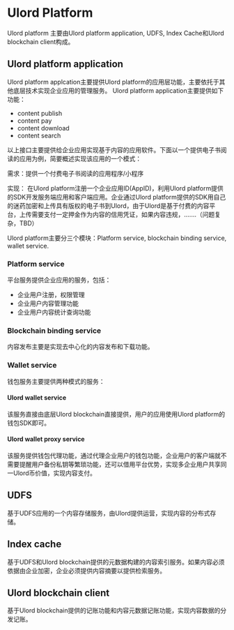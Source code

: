 # Ulord Platform
Ulord platform 主要由Ulord platform application, UDFS, Index Cache和Ulord blockchain client构成。

## Ulord platform application
Ulord platform applcation主要提供Ulord platform的应用层功能，主要依托于其他底层技术实现企业应用的管理服务。
Ulord platform application主要提供如下功能：
- content publish
- content pay
- content download
- content search

以上接口主要提供给企业应用实现基于内容的应用软件。下面以一个提供电子书阅读的应用为例，简要概述实现该应用的一个模式：

需求：提供一个付费电子书阅读的应用程序/小程序

实现：
在Ulord platform注册一个企业应用ID(AppID)，利用Ulord platform提供的SDK开发服务端应用和客户端应用。企业通过Ulord platform提供的SDK用自己的迷药加密和上传具有版权的电子书到Ulord，由于Ulord是基于付费的内容平台，上传需要支付一定押金作为内容的信用凭证，如果内容违规，.......（问题复杂，TBD）

Ulord platform主要分三个模块：Platform service, blockchain binding service, wallet service.

### Platform service
平台服务提供企业应用的服务，包括：
- 企业用户注册，权限管理
- 企业用户内容管理功能
- 企业用户内容统计查询功能

### Blockchain binding service
内容发布主要是实现去中心化的内容发布和下载功能。

### Wallet service
钱包服务主要提供两种模式的服务：
#### Ulord wallet service
该服务直接由底层Ulord blockchain直接提供，用户的应用使用Ulord platform的钱包SDK即可。
#### Ulord wallet proxy service
该服务提供钱包代理功能，通过代理企业用户的钱包功能，企业用户的客户端就不需要提醒用户备份私钥等繁琐功能，还可以借用平台优势，实现多企业用户共享同一Ulord币价值，实现内容支付。

## UDFS
基于UDFS应用的一个内容存储服务，由Ulord提供运营，实现内容的分布式存储。

## Index cache
基于UDFS和Ulord blockchain提供的元数据构建的内容索引服务。如果内容必须依据由企业加密，企业必须提供内容摘要以提供检索服务。

## Ulord blockchain client
基于Ulord blockchain提供的记账功能和内容元数据记账功能，实现内容数据的分发记账。

